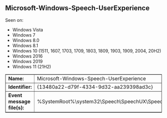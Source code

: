 ## Microsoft-Windows-Speech-UserExperience

Seen on:
* Windows Vista
* Windows 7
* Windows 8.0
* Windows 8.1
* Windows 10 (1511, 1607, 1703, 1709, 1803, 1809, 1903, 1909, 2004, 20H2)
* Windows 2016
* Windows 2019
* Windows 11 (21H2)

<table border="1" class="docutils">
  <tbody>
    <tr>
      <td><b>Name:</b></td>
      <td>Microsoft-Windows-Speech-UserExperience</td>
    </tr>
    <tr>
      <td><b>Identifier:</b></td>
      <td>{13480a22-d79f-4334-9d32-aa239398ad3c}</td>
    </tr>
    <tr>
      <td><b>Event message file(s):</b></td>
      <td>%SystemRoot%\system32\Speech\SpeechUX\SpeechUX.dll</td>
    </tr>
  </tbody>
</table>

&nbsp;

